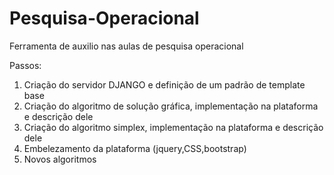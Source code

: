 # Pesquisa-Operacional
Ferramenta de auxilio nas aulas de pesquisa operacional

Passos:

1) Criação do servidor DJANGO e definição de um padrão de template base
2) Criação do algoritmo de solução gráfica, implementação na plataforma e descrição dele
3) Criação do algoritmo simplex, implementação na plataforma  e descrição dele
4) Embelezamento da plataforma (jquery,CSS,bootstrap)
5) Novos algoritmos
